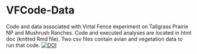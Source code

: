 # VFCode-Data
Code and data associated with Virtal Fence experiment on Tallgrass Prairie NP and Mushrush Ranches. Code and executed analyses are located in html doc (knitted Rmd file). Two csv files contain avian and vegetation data to run that code.
[![DOI](https://zenodo.org/badge/852382780.svg)](https://zenodo.org/doi/10.5281/zenodo.13686433)
